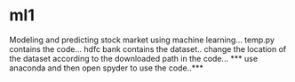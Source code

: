 # ml1
Modeling and predicting stock market using machine learning...
temp.py contains the code...
hdfc bank contains the dataset..
change the location of the dataset according to the downloaded path in the code...
*** use anaconda and then open spyder to use the code..***
